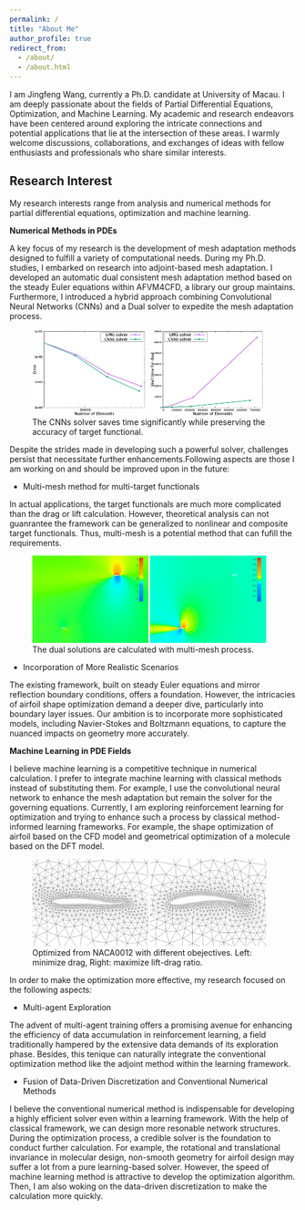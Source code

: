 ```yaml
---
permalink: /
title: "About Me"
author_profile: true
redirect_from: 
  - /about/
  - /about.html
---
```


I am Jingfeng Wang, currently a Ph.D. candidate at University of Macau. I am deeply passionate about the fields of Partial Differential Equations, Optimization, and Machine Learning. My academic and research endeavors have been centered around exploring the intricate connections and potential applications that lie at the intersection of these areas. I warmly welcome discussions, collaborations, and exchanges of ideas with fellow enthusiasts and professionals who share similar interests.

## Research Interest


My research interests range from analysis and numerical methods for partial differential equations, optimization and machine learning.

**Numerical Methods in PDEs**

A key focus of my research is the development of mesh adaptation methods designed to fulfill a variety of computational needs. During my Ph.D. studies, I embarked on research into adjoint-based mesh adaptation. I developed an automatic dual consistent mesh adaptation method based on the steady Euler equations within AFVM4CFD, a library our group maintains. Furthermore, I introduced a hybrid approach combining Convolutional Neural Networks (CNNs) and a Dual solver to expedite the mesh adaptation process.

<figure>
    <img src="../images/precision.png" alt="Error" style="width:48%;">
    <img src="../images/time4dual.png" alt="Time" style="width:48%;">
    <figcaption>The CNNs solver saves time significantly while preserving the accuracy of target functional.</figcaption>
</figure>

Despite the strides made in developing such a powerful solver, challenges persist that necessitate further enhancements.Following aspects are those I am working on and should be improved upon in the future:

* Multi-mesh method for multi-target functionals

In actual applications, the target functionals are much more complicated than the drag or lift calculation. However, theoretical analysis can not guanrantee the framework can be generalized to nonlinear and composite target functionals. Thus, multi-mesh is a potential method that can fufill the requirements.

<figure>
    <img src="../images/commonlift.png" alt="Dual of lift" style="width:48%;">
    <img src="../images/commondrag.png" alt="Dual of drag" style="width:48%;">
    <figcaption>The dual solutions are calculated with multi-mesh process.</figcaption>
</figure>


* Incorporation of More Realistic Scenarios

The existing framework, built on steady Euler equations and mirror reflection boundary conditions, offers a foundation. However, the intricacies of airfoil shape optimization demand a deeper dive, particularly into boundary layer issues. Our ambition is to incorporate more sophisticated models, including Navier-Stokes and Boltzmann equations, to capture the nuanced impacts on geometry more accurately. 

**Machine Learning in PDE Fields**

I believe machine learning is a competitive technique in numerical calculation. I prefer to integrate machine learning with classical methods instead of substituting them. For example, I use the convolutional neural network to enhance the mesh adaptation but remain the solver for the governing equations. Currently, I am exploring reinforcement learning for optimization and trying to enhance such a process by classical method-informed learning frameworks. For example, the shape optimization of airfoil based on the CFD model and geometrical optimization of a molecule based on the DFT model.

<figure>
    <img src="../images/minDrag.png" alt=",minDrag" style="width:48%;">
    <img src="../images/maxRatio.png" alt="maxRatio" style="width:48%;">
    <figcaption> Optimized from NACA0012 with different obejectives. Left: minimize drag, Right: maximize lift-drag ratio.</figcaption>
</figure>

In order to make the optimization more effective, my research focused on the following aspects:

* Multi-agent Exploration

The advent of multi-agent training offers a promising avenue for enhancing the efficiency of data accumulation in reinforcement learning, a field traditionally hampered by the extensive data demands of its exploration phase. Besides, this tenique can naturally integrate the conventional optimization method like the adjoint method within the learning framework. 

* Fusion of Data-Driven Discretization and Conventional Numerical Methods

I believe the conventional numerical method is indispensable for developing a highly efficient solver even within a learning framework. With the help of classical framework, we can design more resonable network structures. During the optimization process, a credible solver is the foundation to conduct further calculation. For example, the rotational and translational invariance in molecular design, non-smooth geometry for airfoil design may suffer a lot from a pure learning-based solver. However, the speed of machine learning method is attractive to develop the optimization algorithm. Then, I am also woking on the data-driven discretization to make the calculation more quickly.
